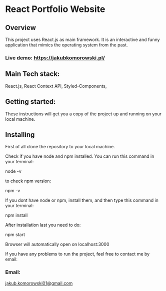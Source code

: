 # React Portfolio Website

## Overview

This project uses React.js as main framework. It is an interactive and funny application that mimics the operating system
from the past.

### Live demo: https://jakubkomorowski.pl/

## Main Tech stack:

React.js,
React Context API,
Styled-Components,

## Getting started:

These instructions will get you a copy of the project up and running on your local machine.

## Installing

First of all clone the repository to your local machine.

Check if you have node and npm installed. You can run this command in your terminal:

node -v

to check npm version:

npm -v

If you dont have node or npm, install them, and then type this command in your terminal:

npm install

After installation last you need to do:

npm start

Browser will automatically open on localhost:3000

If you have any problems to run the project, feel free to contact me by email:

### Email:

jakub.komorowski01@gmail.com
